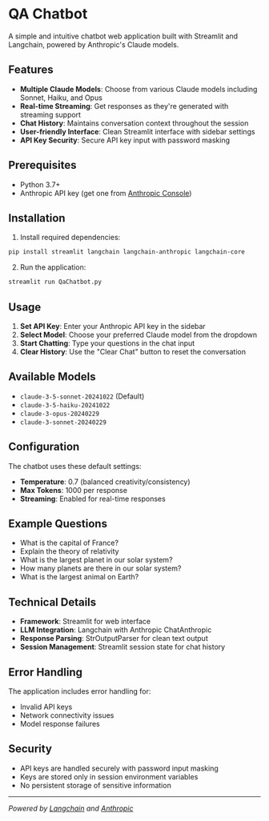 # QA Chatbot

A simple and intuitive chatbot web application built with Streamlit and Langchain, powered by Anthropic's Claude models.

## Features

- **Multiple Claude Models**: Choose from various Claude models including Sonnet, Haiku, and Opus
- **Real-time Streaming**: Get responses as they're generated with streaming support  
- **Chat History**: Maintains conversation context throughout the session
- **User-friendly Interface**: Clean Streamlit interface with sidebar settings
- **API Key Security**: Secure API key input with password masking

## Prerequisites

- Python 3.7+
- Anthropic API key (get one from [Anthropic Console](https://console.anthropic.com/keys))

## Installation

1. Install required dependencies:
```bash
pip install streamlit langchain langchain-anthropic langchain-core
```

2. Run the application:
```bash
streamlit run QaChatbot.py
```

## Usage

1. **Set API Key**: Enter your Anthropic API key in the sidebar
2. **Select Model**: Choose your preferred Claude model from the dropdown
3. **Start Chatting**: Type your questions in the chat input
4. **Clear History**: Use the "Clear Chat" button to reset the conversation

## Available Models

- `claude-3-5-sonnet-20241022` (Default)
- `claude-3-5-haiku-20241022`  
- `claude-3-opus-20240229`
- `claude-3-sonnet-20240229`

## Configuration

The chatbot uses these default settings:
- **Temperature**: 0.7 (balanced creativity/consistency)
- **Max Tokens**: 1000 per response
- **Streaming**: Enabled for real-time responses

## Example Questions

- What is the capital of France?
- Explain the theory of relativity
- What is the largest planet in our solar system?
- How many planets are there in our solar system?
- What is the largest animal on Earth?

## Technical Details

- **Framework**: Streamlit for web interface
- **LLM Integration**: Langchain with Anthropic ChatAnthropic
- **Response Parsing**: StrOutputParser for clean text output
- **Session Management**: Streamlit session state for chat history

## Error Handling

The application includes error handling for:
- Invalid API keys
- Network connectivity issues
- Model response failures

## Security

- API keys are handled securely with password input masking
- Keys are stored only in session environment variables
- No persistent storage of sensitive information

---
*Powered by [Langchain](https://langchain.com/) and [Anthropic](https://www.anthropic.com/)*